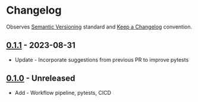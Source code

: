 # Changelog

Observes [Semantic Versioning](https://semver.org/spec/v2.0.0.html) standard and
[Keep a Changelog](https://keepachangelog.com/en/1.0.0/) convention.

## [0.1.1] - 2023-08-31

+ Update - Incorporate suggestions from previous PR to improve pytests

## [0.1.0] - Unreleased

+ Add - Workflow pipeline, pytests, CICD

[0.1.0]: https://github.com/datajoint/workflow-zstack/releases/tag/0.1.0
[0.1.1]: https://github.com/datajoint/workflow-zstack/releases/tag/0.1.1
